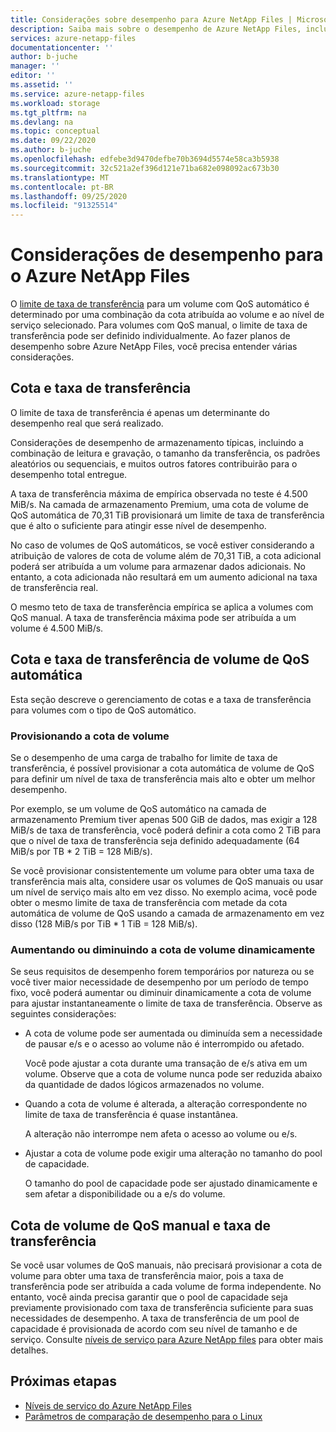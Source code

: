 ```yaml
---
title: Considerações sobre desempenho para Azure NetApp Files | Microsoft Docs
description: Saiba mais sobre o desempenho de Azure NetApp Files, incluindo a relação de cota e o limite de taxa de transferência e como aumentar/diminuir dinamicamente a cota de volume.
services: azure-netapp-files
documentationcenter: ''
author: b-juche
manager: ''
editor: ''
ms.assetid: ''
ms.service: azure-netapp-files
ms.workload: storage
ms.tgt_pltfrm: na
ms.devlang: na
ms.topic: conceptual
ms.date: 09/22/2020
ms.author: b-juche
ms.openlocfilehash: edfebe3d9470defbe70b3694d5574e58ca3b5938
ms.sourcegitcommit: 32c521a2ef396d121e71ba682e098092ac673b30
ms.translationtype: MT
ms.contentlocale: pt-BR
ms.lasthandoff: 09/25/2020
ms.locfileid: "91325514"
---
```

# <a name="performance-considerations-for-azure-netapp-files"></a>Considerações de desempenho para o Azure NetApp Files

O [limite de taxa de transferência](azure-netapp-files-service-levels.md) para um volume com QoS automático é determinado por uma combinação da cota atribuída ao volume e ao nível de serviço selecionado. Para volumes com QoS manual, o limite de taxa de transferência pode ser definido individualmente. Ao fazer planos de desempenho sobre Azure NetApp Files, você precisa entender várias considerações. 

## <a name="quota-and-throughput"></a>Cota e taxa de transferência  

O limite de taxa de transferência é apenas um determinante do desempenho real que será realizado.  

Considerações de desempenho de armazenamento típicas, incluindo a combinação de leitura e gravação, o tamanho da transferência, os padrões aleatórios ou sequenciais, e muitos outros fatores contribuirão para o desempenho total entregue.  

A taxa de transferência máxima de empírica observada no teste é 4.500 MiB/s.  Na camada de armazenamento Premium, uma cota de volume de QoS automática de 70,31 TiB provisionará um limite de taxa de transferência que é alto o suficiente para atingir esse nível de desempenho.  

No caso de volumes de QoS automáticos, se você estiver considerando a atribuição de valores de cota de volume além de 70,31 TiB, a cota adicional poderá ser atribuída a um volume para armazenar dados adicionais. No entanto, a cota adicionada não resultará em um aumento adicional na taxa de transferência real.  

O mesmo teto de taxa de transferência empírica se aplica a volumes com QoS manual. A taxa de transferência máxima pode ser atribuída a um volume é 4.500 MiB/s.

## <a name="automatic-qos-volume-quota-and-throughput"></a>Cota e taxa de transferência de volume de QoS automática

Esta seção descreve o gerenciamento de cotas e a taxa de transferência para volumes com o tipo de QoS automático.

### <a name="overprovisioning-the-volume-quota"></a>Provisionando a cota de volume

Se o desempenho de uma carga de trabalho for limite de taxa de transferência, é possível provisionar a cota automática de volume de QoS para definir um nível de taxa de transferência mais alto e obter um melhor desempenho.  

Por exemplo, se um volume de QoS automático na camada de armazenamento Premium tiver apenas 500 GiB de dados, mas exigir a 128 MiB/s de taxa de transferência, você poderá definir a cota como 2 TiB para que o nível de taxa de transferência seja definido adequadamente (64 MiB/s por TB * 2 TiB = 128 MiB/s).  

Se você provisionar consistentemente um volume para obter uma taxa de transferência mais alta, considere usar os volumes de QoS manuais ou usar um nível de serviço mais alto em vez disso.  No exemplo acima, você pode obter o mesmo limite de taxa de transferência com metade da cota automática de volume de QoS usando a camada de armazenamento em vez disso (128 MiB/s por TiB * 1 TiB = 128 MiB/s).

### <a name="dynamically-increasing-or-decreasing-volume-quota"></a>Aumentando ou diminuindo a cota de volume dinamicamente

Se seus requisitos de desempenho forem temporários por natureza ou se você tiver maior necessidade de desempenho por um período de tempo fixo, você poderá aumentar ou diminuir dinamicamente a cota de volume para ajustar instantaneamente o limite de taxa de transferência.  Observe as seguintes considerações: 

* A cota de volume pode ser aumentada ou diminuída sem a necessidade de pausar e/s e o acesso ao volume não é interrompido ou afetado.  

    Você pode ajustar a cota durante uma transação de e/s ativa em um volume.  Observe que a cota de volume nunca pode ser reduzida abaixo da quantidade de dados lógicos armazenados no volume.

* Quando a cota de volume é alterada, a alteração correspondente no limite de taxa de transferência é quase instantânea. 

    A alteração não interrompe nem afeta o acesso ao volume ou e/s.  

* Ajustar a cota de volume pode exigir uma alteração no tamanho do pool de capacidade.  

    O tamanho do pool de capacidade pode ser ajustado dinamicamente e sem afetar a disponibilidade ou a e/s do volume.

## <a name="manual-qos-volume-quota-and-throughput"></a>Cota de volume de QoS manual e taxa de transferência 

Se você usar volumes de QoS manuais, não precisará provisionar a cota de volume para obter uma taxa de transferência maior, pois a taxa de transferência pode ser atribuída a cada volume de forma independente. No entanto, você ainda precisa garantir que o pool de capacidade seja previamente provisionado com taxa de transferência suficiente para suas necessidades de desempenho. A taxa de transferência de um pool de capacidade é provisionada de acordo com seu nível de tamanho e de serviço. Consulte [níveis de serviço para Azure NetApp files](azure-netapp-files-service-levels.md) para obter mais detalhes.


## <a name="next-steps"></a>Próximas etapas

- [Níveis de serviço do Azure NetApp Files](azure-netapp-files-service-levels.md)
- [Parâmetros de comparação de desempenho para o Linux](performance-benchmarks-linux.md)